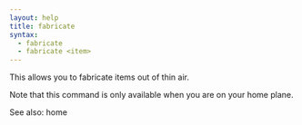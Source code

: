 ```yaml
---
layout: help
title: fabricate
syntax:
  - fabricate
  - fabricate <item>
---
```


This allows you to fabricate items out of thin air.

Note that this command is only available when you are on your home plane.

See also: home
